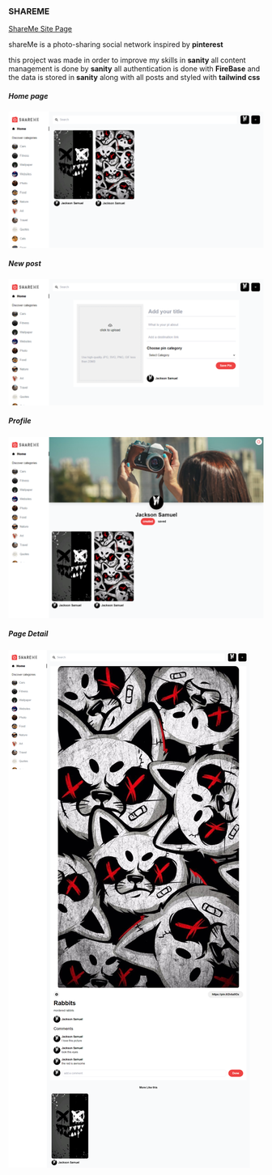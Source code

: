 ### SHAREME

[ShareMe Site Page]()

shareMe is a photo-sharing social network inspired by **pinterest**

this project was made in order to improve my skills in **sanity** all content management is done by **sanity** all authentication is done with **FireBase** and the data is stored in **sanity** along with all posts and styled with **tailwind css**

##### Home page

![homepage](./public/ShareMe_Home.png)

##### New post

![newpost](./public/ShareMe%20_New.png)

##### Profile

![profile](./public/ShareMe_Profile.png)

##### Page Detail

![page detail](./public/ShareMe_Detail.png)
